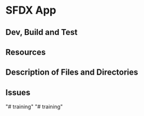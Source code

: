 # SFDX  App

## Dev, Build and Test


## Resources


## Description of Files and Directories


## Issues


"# training" 
"# training" 
